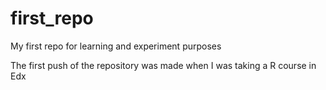 # first_repo
My first repo for learning and experiment purposes

The first push of the repository was made when I was
taking a R course in Edx
